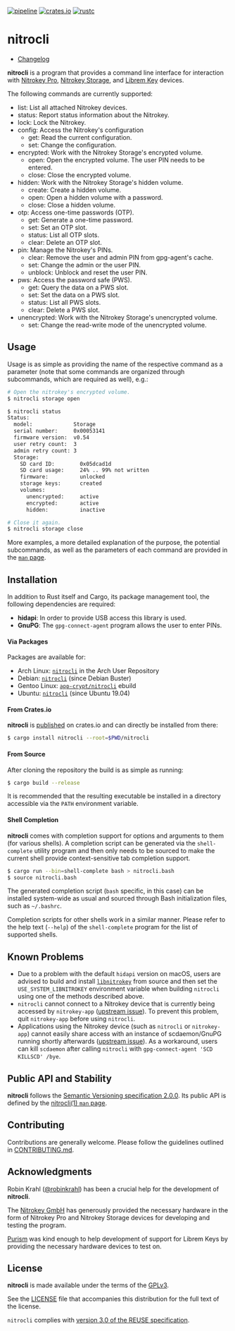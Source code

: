 [![pipeline](https://gitlab.com/d-e-s-o/nitrocli/badges/master/pipeline.svg)](https://gitlab.com/d-e-s-o/nitrocli/commits/master)
[![crates.io](https://img.shields.io/crates/v/nitrocli.svg)](https://crates.io/crates/nitrocli)
[![rustc](https://img.shields.io/badge/rustc-1.43+-blue.svg)](https://blog.rust-lang.org/2020/04/23/Rust-1.43.0.html)

nitrocli
========

- [Changelog](CHANGELOG.md)

**nitrocli** is a program that provides a command line interface for
interaction with [Nitrokey Pro][nitrokey-pro], [Nitrokey
Storage][nitrokey-storage], and [Librem Key][librem-key] devices.


The following commands are currently supported:
- list: List all attached Nitrokey devices.
- status: Report status information about the Nitrokey.
- lock: Lock the Nitrokey.
- config: Access the Nitrokey's configuration
  - get: Read the current configuration.
  - set: Change the configuration.
- encrypted: Work with the Nitrokey Storage's encrypted volume.
  - open: Open the encrypted volume. The user PIN needs to be entered.
  - close: Close the encrypted volume.
- hidden: Work with the Nitrokey Storage's hidden volume.
  - create: Create a hidden volume.
  - open: Open a hidden volume with a password.
  - close: Close a hidden volume.
- otp: Access one-time passwords (OTP).
  - get: Generate a one-time password.
  - set: Set an OTP slot.
  - status: List all OTP slots.
  - clear: Delete an OTP slot.
- pin: Manage the Nitrokey's PINs.
  - clear: Remove the user and admin PIN from gpg-agent's cache.
  - set: Change the admin or the user PIN.
  - unblock: Unblock and reset the user PIN.
- pws: Access the password safe (PWS).
  - get: Query the data on a PWS slot.
  - set: Set the data on a PWS slot.
  - status: List all PWS slots.
  - clear: Delete a PWS slot.
- unencrypted: Work with the Nitrokey Storage's unencrypted volume.
  - set: Change the read-write mode of the unencrypted volume.


Usage
-----

Usage is as simple as providing the name of the respective command as a
parameter (note that some commands are organized through subcommands,
which are required as well), e.g.:
```bash
# Open the nitrokey's encrypted volume.
$ nitrocli storage open

$ nitrocli status
Status:
  model:             Storage
  serial number:     0x00053141
  firmware version:  v0.54
  user retry count:  3
  admin retry count: 3
  Storage:
    SD card ID:        0x05dcad1d
    SD card usage:     24% .. 99% not written
    firmware:          unlocked
    storage keys:      created
    volumes:
      unencrypted:     active
      encrypted:       active
      hidden:          inactive

# Close it again.
$ nitrocli storage close
```

More examples, a more detailed explanation of the purpose, the potential
subcommands, as well as the parameters of each command are provided in
the [`man` page](doc/nitrocli.1.pdf).


Installation
------------

In addition to Rust itself and Cargo, its package management tool, the
following dependencies are required:
- **hidapi**: In order to provide USB access this library is used.
- **GnuPG**: The `gpg-connect-agent` program allows the user to enter
             PINs.

#### Via Packages
Packages are available for:
- Arch Linux: [`nitrocli`][nitrocli-arch] in the Arch User Repository
- Debian: [`nitrocli`][nitrocli-debian] (since Debian Buster)
- Gentoo Linux: [`app-crypt/nitrocli`][nitrocli-gentoo] ebuild
- Ubuntu: [`nitrocli`][nitrocli-ubuntu] (since Ubuntu 19.04)

#### From Crates.io
**nitrocli** is [published][nitrocli-cratesio] on crates.io and can
directly be installed from there:
```bash
$ cargo install nitrocli --root=$PWD/nitrocli
```

#### From Source
After cloning the repository the build is as simple as running:
```bash
$ cargo build --release
```

It is recommended that the resulting executable be installed in a
directory accessible via the `PATH` environment variable.


#### Shell Completion
**nitrocli** comes with completion support for options and arguments to
them (for various shells). A completion script can be generated via the
`shell-complete` utility program and then only needs to be sourced to
make the current shell provide context-sensitive tab completion support.
```bash
$ cargo run --bin=shell-complete bash > nitrocli.bash
$ source nitrocli.bash
```

The generated completion script (`bash` specific, in this case) can be
installed system-wide as usual and sourced through Bash initialization
files, such as `~/.bashrc`.

Completion scripts for other shells work in a similar manner. Please
refer to the help text (`--help`) of the `shell-complete` program for
the list of supported shells.


Known Problems
--------------

- Due to a problem with the default `hidapi` version on macOS, users are
  advised to build and install [`libnitrokey`][] from source and then
  set the `USE_SYSTEM_LIBNITROKEY` environment variable when building
  `nitrocli` using one of the methods described above.
- `nitrocli` cannot connect to a Nitrokey device that is currently being
  accessed by `nitrokey-app` ([upstream issue][libnitrokey#32]). To
  prevent this problem, quit `nitrokey-app` before using `nitrocli`.
- Applications using the Nitrokey device (such as `nitrocli` or
  `nitrokey-app`) cannot easily share access with an instance of
  scdaemon/GnuPG running shortly afterwards ([upstream
  issue][libnitrokey#137]). As a workaround, users can kill `scdaemon`
  after calling `nitrocli` with `gpg-connect-agent 'SCD KILLSCD' /bye`.


Public API and Stability
------------------------

**nitrocli** follows the [Semantic Versioning specification 2.0.0][semver].
Its public API is defined by the [nitrocli(1) `man` page](doc/nitrocli.1.pdf).


Contributing
------------

Contributions are generally welcome. Please follow the guidelines
outlined in [CONTRIBUTING.md](doc/CONTRIBUTING.md).


Acknowledgments
---------------

Robin Krahl ([@robinkrahl](https://github.com/robinkrahl)) has been
a crucial help for the development of **nitrocli**.

The [Nitrokey GmbH][nitrokey-gmbh] has generously provided the necessary
hardware in the form of Nitrokey Pro and Nitrokey Storage devices for
developing and testing the program.

[Purism][purism] was kind enough to help development of support for
Librem Keys by providing the necessary hardware devices to test on.


License
-------
**nitrocli** is made available under the terms of the
[GPLv3][gplv3-tldr].

See the [LICENSE](LICENSE) file that accompanies this distribution for
the full text of the license.

`nitrocli` complies with [version 3.0 of the REUSE specification][reuse].


[`libnitrokey`]: https://github.com/nitrokey/libnitrokey
[nitrokey-gmbh]: https://www.nitrokey.com
[nitrokey-pro]: https://shop.nitrokey.com/shop/product/nitrokey-pro-2-3
[nitrokey-storage]: https://shop.nitrokey.com/shop/product/nitrokey-storage-2-56
[librem-key]: https://puri.sm/products/librem-key/
[nitrocli-arch]: https://aur.archlinux.org/packages/nitrocli
[nitrocli-cratesio]: https://crates.io/crates/nitrocli
[nitrocli-debian]: https://packages.debian.org/stable/nitrocli
[nitrocli-gentoo]: https://packages.gentoo.org/packages/app-crypt/nitrocli
[nitrocli-ubuntu]: https://packages.ubuntu.com/search?keywords=nitrocli
[gplv3-tldr]: https://tldrlegal.com/license/gnu-general-public-license-v3-(gpl-3)
[libnitrokey#32]: https://github.com/Nitrokey/libnitrokey/issues/32
[libnitrokey#137]: https://github.com/Nitrokey/libnitrokey/issues/137
[purism]: https://puri.sm/
[reuse]: https://reuse.software/practices/3.0/
[semver]: https://semver.org
